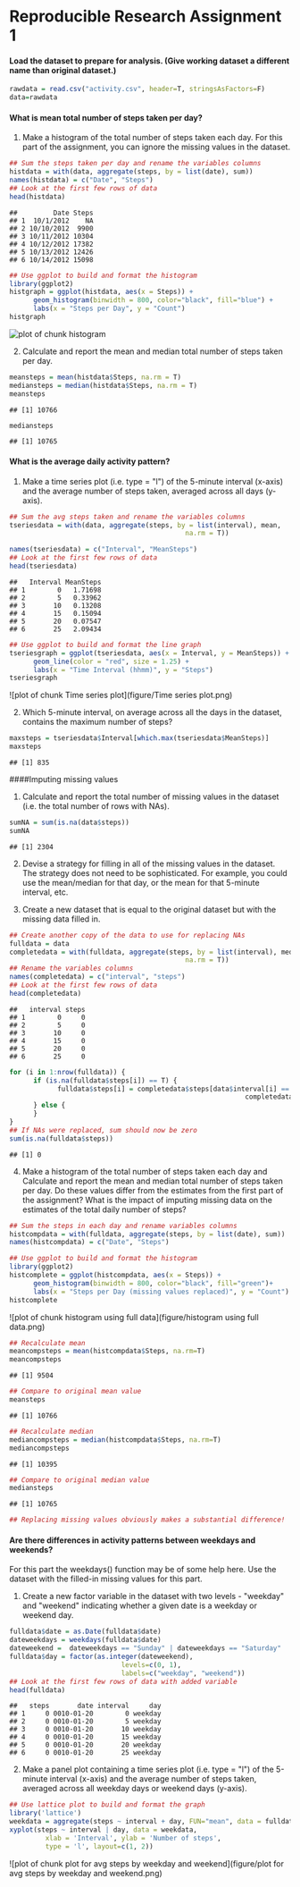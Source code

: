 Reproducible Research Assignment 1
==================================

#### Load the dataset to prepare for analysis. (Give working dataset a different name than original dataset.)

```r
rawdata = read.csv("activity.csv", header=T, stringsAsFactors=F)
data=rawdata
```


#### What is mean total number of steps taken per day?
1. Make a histogram of the total number of steps taken each day.
For this part of the assignment, you can ignore the missing values in the dataset.

```r
## Sum the steps taken per day and rename the variables columns
histdata = with(data, aggregate(steps, by = list(date), sum))
names(histdata) = c("Date", "Steps")
## Look at the first few rows of data
head(histdata)
```

```
##         Date Steps
## 1  10/1/2012    NA
## 2 10/10/2012  9900
## 3 10/11/2012 10304
## 4 10/12/2012 17382
## 5 10/13/2012 12426
## 6 10/14/2012 15098
```


```r
## Use ggplot to build and format the histogram
library(ggplot2)
histgraph = ggplot(histdata, aes(x = Steps)) + 
      geom_histogram(binwidth = 800, color="black", fill="blue") + 
      labs(x = "Steps per Day", y = "Count")
histgraph
```

![plot of chunk histogram](figure/histogram.png) 


2. Calculate and report the mean and median total number of steps taken per day.

```r
meansteps = mean(histdata$Steps, na.rm = T)
mediansteps = median(histdata$Steps, na.rm = T)
meansteps
```

```
## [1] 10766
```

```r
mediansteps
```

```
## [1] 10765
```




#### What is the average daily activity pattern?
1. Make a time series plot (i.e. type = "l") of the 5-minute interval (x-axis) and the average number of steps taken, averaged across all days (y-axis).

```r
## Sum the avg steps taken and rename the variables columns
tseriesdata = with(data, aggregate(steps, by = list(interval), mean, 
                                            na.rm = T))

names(tseriesdata) = c("Interval", "MeanSteps")
## Look at the first few rows of data
head(tseriesdata)
```

```
##   Interval MeanSteps
## 1        0   1.71698
## 2        5   0.33962
## 3       10   0.13208
## 4       15   0.15094
## 5       20   0.07547
## 6       25   2.09434
```


```r
## Use ggplot to build and format the line graph
tseriesgraph = ggplot(tseriesdata, aes(x = Interval, y = MeanSteps)) + 
      geom_line(color = "red", size = 1.25) +  
      labs(x = "Time Interval (hhmm)", y = "Steps")
tseriesgraph
```

![plot of chunk Time series plot](figure/Time series plot.png) 


2. Which 5-minute interval, on average across all the days in the dataset, contains the maximum number of steps?

```r
maxsteps = tseriesdata$Interval[which.max(tseriesdata$MeanSteps)]
maxsteps
```

```
## [1] 835
```




####Imputing missing values
1. Calculate and report the total number of missing values in the dataset (i.e. the total number of rows with NAs).

```r
sumNA = sum(is.na(data$steps))
sumNA
```

```
## [1] 2304
```


2. Devise a strategy for filling in all of the missing values in the dataset. The strategy does not need to be sophisticated. For example, you could use the mean/median for that day, or the mean for that 5-minute interval, etc.

3. Create a new dataset that is equal to the original dataset but with the missing data filled in.

```r
## Create another copy of the data to use for replacing NAs
fulldata = data
completedata = with(fulldata, aggregate(steps, by = list(interval), median, 
                                            na.rm = T))
## Rename the variables columns
names(completedata) = c("interval", "steps")
## Look at the first few rows of data
head(completedata)
```

```
##   interval steps
## 1        0     0
## 2        5     0
## 3       10     0
## 4       15     0
## 5       20     0
## 6       25     0
```

```r
for (i in 1:nrow(fulldata)) {
      if (is.na(fulldata$steps[i]) == T) {
            fulldata$steps[i] = completedata$steps[data$interval[i] == 
                                                           completedata$interval]
      } else {          
      }
}
## If NAs were replaced, sum should now be zero
sum(is.na(fulldata$steps))
```

```
## [1] 0
```


4. Make a histogram of the total number of steps taken each day and Calculate and report the mean and median total number of steps taken per day. Do these values differ from the estimates from the first part of the assignment? What is the impact of imputing missing data on the estimates of the total daily number of steps?

```r
## Sum the steps in each day and rename variables columns
histcompdata = with(fulldata, aggregate(steps, by = list(date), sum))
names(histcompdata) = c("Date", "Steps")

## Use ggplot to build and format the histogram
library(ggplot2)
histcomplete = ggplot(histcompdata, aes(x = Steps)) + 
      geom_histogram(binwidth = 800, color="black", fill="green")+ 
      labs(x = "Steps per Day (missing values replaced)", y = "Count")
histcomplete
```

![plot of chunk histogram using full data](figure/histogram using full data.png) 


```r
## Recalculate mean
meancompsteps = mean(histcompdata$Steps, na.rm=T)
meancompsteps
```

```
## [1] 9504
```

```r
## Compare to original mean value
meansteps
```

```
## [1] 10766
```

```r
## Recalculate median
mediancompsteps = median(histcompdata$Steps, na.rm=T)
mediancompsteps
```

```
## [1] 10395
```

```r
## Compare to original median value
mediansteps
```

```
## [1] 10765
```

```r
## Replacing missing values obviously makes a substantial difference!
```




#### Are there differences in activity patterns between weekdays and weekends?
For this part the weekdays() function may be of some help here. Use the dataset with the filled-in missing values for this part.

1. Create a new factor variable in the dataset with two levels - "weekday" and "weekend" indicating whether a given date is a weekday or weekend day.

```r
fulldata$date = as.Date(fulldata$date)
dateweekdays = weekdays(fulldata$date)
dateweekend =  dateweekdays == "Sunday" | dateweekdays == "Saturday"
fulldata$day = factor(as.integer(dateweekend),
                            levels=c(0, 1),
                            labels=c("weekday", "weekend"))
## Look at the first few rows of data with added variable
head(fulldata)
```

```
##   steps       date interval     day
## 1     0 0010-01-20        0 weekday
## 2     0 0010-01-20        5 weekday
## 3     0 0010-01-20       10 weekday
## 4     0 0010-01-20       15 weekday
## 5     0 0010-01-20       20 weekday
## 6     0 0010-01-20       25 weekday
```


2. Make a panel plot containing a time series plot (i.e. type = "l") of the 5-minute interval (x-axis) and the average number of steps taken, averaged across all weekday days or weekend days (y-axis).

```r
## Use lattice plot to build and format the graph
library('lattice')
weekdata = aggregate(steps ~ interval + day, FUN="mean", data = fulldata)
xyplot(steps ~ interval | day, data = weekdata,
         xlab = 'Interval', ylab = 'Number of steps',
         type = 'l', layout=c(1, 2))
```

![plot of chunk plot for avg steps by weekday and weekend](figure/plot for avg steps by weekday and weekend.png) 

